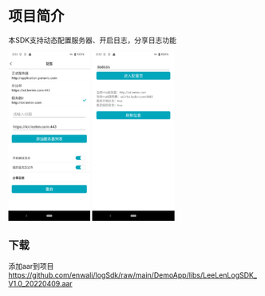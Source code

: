 # 项目简介
本SDK支持动态配置服务器、开启日志，分享日志功能

<img src="https://github.com/enwali/logSdk/raw/main/image/Screenshot_20220409_143141.png"  style="zoom: 33%;" />
<img src="https://github.com/enwali/logSdk/raw/main/image/Screenshot_20220409_143212.png"  style="zoom: 33%;" />


## 下载
添加aar到项目
https://github.com/enwali/logSdk/raw/main/DemoApp/libs/LeeLenLogSDK_V1.0_20220409.aar
